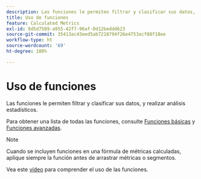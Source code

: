 ```yaml
---
description: Las funciones le permiten filtrar y clasificar sus datos, y realizar análisis estadísticos.
title: Uso de funciones
feature: Calculated Metrics
exl-id: 9d5d7589-a955-42f7-96af-0d12beddd623
source-git-commit: 35413ac43eed5ab7218794f26e4753acf08f18ee
workflow-type: ht
source-wordcount: '69'
ht-degree: 100%

---
```


# Uso de funciones

Las funciones le permiten filtrar y clasificar sus datos, y realizar análisis estadísticos.

Para obtener una lista de todas las funciones, consulte [Funciones básicas](/help/components/c-calcmetrics/cm-reference/cm-functions.md) y [Funciones avanzadas](/help/components/c-calcmetrics/cm-reference/cm-adv-functions.md).

>[!NOTE]
>
>Cuando se incluyen funciones en una fórmula de métricas calculadas, aplique siempre la función antes de arrastrar métricas o segmentos.

Vea este [vídeo](https://youtu.be/SSyWvomnewI) para comprender el uso de las funciones.
